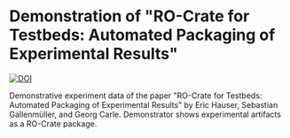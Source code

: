 # Demonstration of "RO-Crate for Testbeds: Automated Packaging of Experimental Results"

[![DOI](https://zenodo.org/badge/DOI/10.5281/zenodo.10966199.svg)](https://doi.org/10.5281/zenodo.10966199)

Demonstrative experiment data of the paper "RO-Crate for Testbeds: Automated Packaging of Experimental Results" by Eric Hauser, Sebastian Gallenmüller, and Georg Carle.
Demonstrator shows experimental artifacts as a RO-Crate package.
